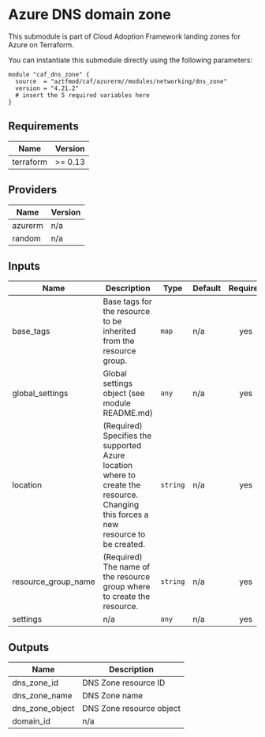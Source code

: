 # Azure DNS domain zone

This submodule is part of Cloud Adoption Framework landing zones for Azure on Terraform.

You can instantiate this submodule directly using the following parameters:

```
module "caf_dns_zone" {
  source  = "aztfmod/caf/azurerm//modules/networking/dns_zone"
  version = "4.21.2"
  # insert the 5 required variables here
}
```

<!-- BEGINNING OF PRE-COMMIT-TERRAFORM DOCS HOOK -->
## Requirements

| Name | Version |
|------|---------|
| terraform | >= 0.13 |

## Providers

| Name | Version |
|------|---------|
| azurerm | n/a |
| random | n/a |

## Inputs

| Name | Description | Type | Default | Required |
|------|-------------|------|---------|:--------:|
| base\_tags | Base tags for the resource to be inherited from the resource group. | `map` | n/a | yes |
| global\_settings | Global settings object (see module README.md) | `any` | n/a | yes |
| location | (Required) Specifies the supported Azure location where to create the resource. Changing this forces a new resource to be created. | `string` | n/a | yes |
| resource\_group\_name | (Required) The name of the resource group where to create the resource. | `string` | n/a | yes |
| settings | n/a | `any` | n/a | yes |

## Outputs

| Name | Description |
|------|-------------|
| dns\_zone\_id | DNS Zone resource ID |
| dns\_zone\_name | DNS Zone name |
| dns\_zone\_object | DNS Zone resource object |
| domain\_id | n/a |

<!-- END OF PRE-COMMIT-TERRAFORM DOCS HOOK -->